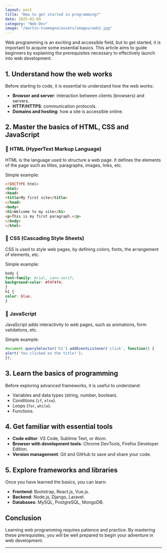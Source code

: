 ```yaml
---
layout: post
title: "How to get started in programming?"
date: 2025-02-09
category: "Web-Dev"
image: "/martin-tsemegne/assets/images/web2.jpg"
---
```



Web programming is an exciting and accessible field, but to get started, it is important to acquire some essential basics. This article aims to guide beginners by explaining the prerequisites necessary to effectively launch into web development.

## 1. Understand how the web works
Before starting to code, it is essential to understand how the web works:
- **Browser and server**: interaction between clients (browsers) and servers.
- **HTTP/HTTPS**: communication protocols.
- **Domains and hosting**: how a site is accessible online.

## 2. Master the basics of HTML, CSS and JavaScript
### 🔹 HTML (HyperText Markup Language)
HTML is the language used to structure a web page. It defines the elements of the page such as titles, paragraphs, images, links, etc.

Simple example:
```html
<!DOCTYPE html>
<html>
<head>
<title>My first site</title>
</head>
<body>
<h1>Welcome to my site</h1>
<p>This is my first paragraph.</p>
</body>
</html>
```

### 🔹 CSS (Cascading Style Sheets)
CSS is used to style web pages, by defining colors, fonts, the arrangement of elements, etc.

Simple example:
```css
body {
font-family: Arial, sans-serif;
background-color: #f4f4f4;
}
h1 {
color: blue;
}
```

### 🔹 JavaScript
JavaScript adds interactivity to web pages, such as animations, form validations, etc.

Simple example:
```javascript
document.querySelector('h1').addEventListener('click', function() {
alert('You clicked on the title!');
});
```

## 3. Learn the basics of programming
Before exploring advanced frameworks, it is useful to understand:
- Variables and data types (string, number, boolean).
- Conditions (`if`, `else`).
- Loops (`for`, `while`).
- Functions.

## 4. Get familiar with essential tools
- **Code editor**: VS Code, Sublime Text, or Atom.
- **Browser with development tools**: Chrome DevTools, Firefox Developer Edition.
- **Version management**: Git and GitHub to save and share your code.

## 5. Explore frameworks and libraries
Once you have learned the basics, you can learn:
- **Frontend**: Bootstrap, React.js, Vue.js.
- **Backend**: Node.js, Django, Laravel.
- **Databases**: MySQL, PostgreSQL, MongoDB.

## Conclusion
Learning web programming requires patience and practice. By mastering these prerequisites, you will be well prepared to begin your adventure in web development.

---

